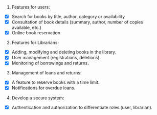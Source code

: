 1. Features for users:
- [x] Search for books by title, author, category or availability
- [x] Consultation of book details (summary, author, number of copies available, etc.)
- [x] Online book reservation.

2. Features for Librarians:
- [x] Adding, modifying and deleting books in the library.
- [x] User management (registrations, deletions).
- [x] Monitoring of borrowings and returns.

3. Management of loans and returns:
- [x] A feature to reserve books with a time limit.
- [x] Notifications for overdue loans.

4. Develop a secure system:
- [x] Authentication and authorization to differentiate roles (user, librarian).